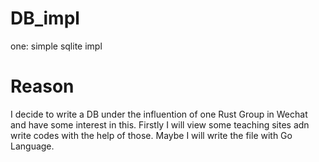 # DB_impl
one: simple sqlite impl


# Reason

I decide to write a DB under the influention of one Rust Group in Wechat and have some interest in this.
Firstly I will view some teaching sites adn write codes with the help of those. Maybe I will write the file with Go Language.
